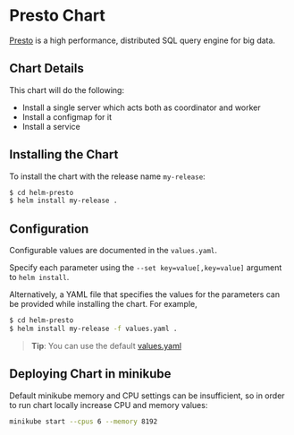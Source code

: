 # Presto Chart

[Presto](http://prestosql.io/) is a high performance, distributed SQL query engine for big data.

## Chart Details

This chart will do the following:

* Install a single server which acts both as coordinator and worker
* Install a configmap for it
* Install a service

## Installing the Chart

To install the chart with the release name `my-release`:

```bash
$ cd helm-presto
$ helm install my-release .
```

## Configuration

Configurable values are documented in the `values.yaml`.

Specify each parameter using the `--set key=value[,key=value]` argument to `helm install`.

Alternatively, a YAML file that specifies the values for the parameters can be provided while installing the chart. For example,

```bash
$ cd helm-presto
$ helm install my-release -f values.yaml .
```

> **Tip**: You can use the default [values.yaml](values.yaml)

## Deploying Chart in minikube

Default minikube memory and CPU settings can be insufficient, so in order to run chart locally increase CPU and memory values:
 
```bash
minikube start --cpus 6 --memory 8192
```

